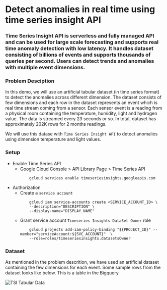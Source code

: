 # Detect anomalies in real time using time series insight API

### Time Series Insight API is serverless and fully managed API and can be used for large scale forecasting and supports real time anomaly detection with low latency. It handles dataset consisting of billions of events and supports thousands of queries per second. Users can detect trends and anomalies with multiple event dimensions.

### Problem Desciption

In this demo, we will use an artificial tabular dataset (in time series format) to detect the anomalies across different dimension. The dataset consists of few dimensions and each row in the dataset represents an event which is real time stream coming from a sensor. Each sensor event is a reading from a physical room containing the temperature, humidity, light and hydrogen value. The data is streamed every 23 seconds or so. In total, dataset has approximately 202K rows for 2 months readings. 

We will use this datase with `Time Series Insight API` to detect anomalies using dimension temperature and light values.

### Setup 

- Enable Time Series API
    - Google Cloud Console > API Library Page > Time Series API
        ``` 
            gcloud services enable timeseriesinsights.googleapis.com
        ``` 
- Authorization
    - Create a `service account`
        ```
            gcloud iam service-accounts create <SERVICE_ACCOUNT_ID> \
            --description="DESCRIPTION" \
            --display-name="DISPLAY_NAME"
        ```
    - Grant service account `Timeseries Insights DataSet Owner` role
        ```
            gcloud projects add-iam-policy-binding "${PROJECT_ID}" --member="serviceAccount:${SVC_ACCOUNT}"  \
            --role=roles/timeseriesinsights.datasetsOwner 
        ```
        
### Dataset

As mentioned in the problem descrition, we have used an artificial dataset containing the few dimensions for each event. Some sample rows from the dataset looks like below. This is a table in the Bigquery

![TSI Tabular Data](../data/images/TSI-tabular-sample.png)

